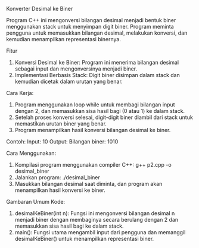Konverter Desimal ke Biner

Program C++ ini mengonversi bilangan desimal menjadi bentuk biner menggunakan stack untuk menyimpan digit biner. Program meminta pengguna untuk memasukkan bilangan desimal, melakukan konversi, dan kemudian menampilkan representasi binernya.

Fitur
1. Konversi Desimal ke Biner: Program ini menerima bilangan desimal sebagai input dan mengonversinya menjadi biner.
2. Implementasi Berbasis Stack: Digit biner disimpan dalam stack dan kemudian dicetak dalam urutan yang benar.

Cara Kerja:
1. Program menggunakan loop while untuk membagi bilangan input dengan 2, dan memasukkan sisa hasil bagi (0 atau 1) ke dalam stack.
2. Setelah proses konversi selesai, digit-digit biner diambil dari stack untuk memastikan urutan biner yang benar.
3. Program menampilkan hasil konversi bilangan desimal ke biner.

Contoh:
Input: 10
Output: Bilangan biner: 1010

Cara Menggunakan:
1. Kompilasi program menggunakan compiler C++:
   g++ p2.cpp -o desimal_biner
2. Jalankan program:
   ./desimal_biner
3. Masukkan bilangan desimal saat diminta, dan program akan menampilkan hasil konversi ke biner.

Gambaran Umum Kode:
1. desimalKeBiner(int n): Fungsi ini mengonversi bilangan desimal n menjadi biner dengan membaginya secara berulang dengan 2 dan memasukkan sisa hasil bagi ke dalam stack.
2. main(): Fungsi utama mengambil input dari pengguna dan memanggil desimalKeBiner() untuk menampilkan representasi biner.
